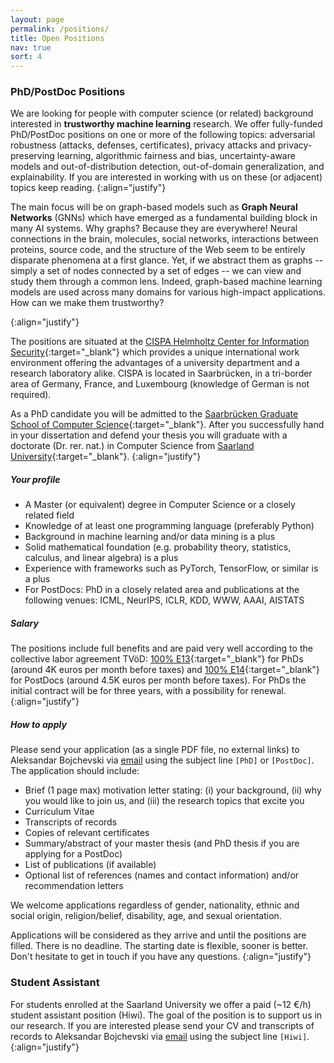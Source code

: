 ```yaml
---
layout: page
permalink: /positions/
title: Open Positions
nav: true
sort: 4
---
```


### PhD/PostDoc Positions
We are looking for people with computer science (or related) background interested in **trustworthy machine learning** research. We offer fully-funded PhD/PostDoc positions on one or more of the following topics: adversarial robustness (attacks, defenses, certificates), privacy attacks and privacy-preserving learning, algorithmic fairness and bias, uncertainty-aware models and out-of-distribution detection, out-of-domain generalization, and explainability. If you are interested in working with us on these (or adjacent) topics keep reading.
{:align="justify"}

The main focus will be on graph-based models such as **Graph Neural Networks** (GNNs) which have emerged as a fundamental building block in many AI systems. Why graphs? Because they are everywhere! Neural connections in the brain, molecules, social networks, interactions between proteins, source code, and the structure of the Web seem to be entirely disparate phenomena at a first glance. Yet, if we abstract them as graphs -- simply a set of nodes connected by a set of edges -- we can view and study them through a common lens. Indeed, graph-based machine learning models are used across many domains for various high-impact applications. How can we make them trustworthy?
<!--  -->
{:align="justify"}

The positions are situated at the [CISPA Helmholtz Center for Information Security](https://cispa.de){:target="_blank"} which provides a unique international work environment offering the advantages of a university department and a research laboratory alike. CISPA is located in Saarbrücken, in a tri-border area of Germany, France, and Luxembourg (knowledge of German is not required).
<!--  -->
As a PhD candidate you will be admitted to the [Saarbrücken Graduate School of Computer Science](https://www.graduateschool-computerscience.de/){:target="_blank"}. After you successfully hand in your dissertation and defend your thesis you will graduate with a doctorate (Dr. rer. nat.) in Computer Science from [Saarland University](https://www.uni-saarland.de/en/home.html){:target="_blank"}.
{:align="justify"}

##### Your profile
* A Master (or equivalent) degree in Computer Science or a closely related field
* Knowledge of at least one programming language (preferably Python)
* Background in machine learning and/or data mining is a plus
* Solid mathematical foundation (e.g. probability theory, statistics, calculus, and linear algebra) is a plus
* Experience with frameworks such as PyTorch, TensorFlow, or similar is a plus
* For PostDocs: PhD in a closely related area and publications at the following venues: ICML, NeurIPS, ICLR, KDD, WWW, AAAI, AISTATS

##### Salary
The positions include full benefits and are paid very well according to the collective labor agreement TVöD: [100% E13](https://oeffentlicher-dienst.info/c/t/rechner/tvoed/bund?id=tvoed-bund&g=E_13){:target="_blank"} for PhDs (around 4K euros per month before taxes) and [100% E14](https://oeffentlicher-dienst.info/c/t/rechner/tvoed/bund?id=tvoed-bund&g=E_14){:target="_blank"} for PostDocs (around 4.5K euros per month before taxes). For PhDs the initial contract will be for three years, with a possibility for renewal.
{:align="justify"} 

##### How to apply
Please send your application (as a single PDF file, no external links) to Aleksandar Bojchevski via [email](mailto:[insert_lastname]@cispa.de) using the subject line `[PhD]` or `[PostDoc]`.
The application should include:
* Brief (1 page max) motivation letter stating: (i) your background, (ii) why you would like to join us, and (iii) the research topics that excite you
* Curriculum Vitae
* Transcripts of records
* Copies of relevant certificates
* Summary/abstract of your master thesis (and PhD thesis if you are applying for a PostDoc)
* List of publications (if available)
* Optional list of references (names and contact information) and/or recommendation letters
<!-- * Link to github or enclosed code sample you have written; -->

We welcome applications regardless of gender, nationality, ethnic and social origin, religion/belief, disability, age, and sexual orientation.
<!--  -->
Applications will be considered as they arrive and until the positions are filled. There is no deadline. The starting date is flexible, sooner is better. Don't hesitate to get in touch if you have any questions.
{:align="justify"} 

### Student Assistant
For students enrolled at the Saarland University we offer a paid (~12 €/h) student assistant position (Hiwi). The goal of the position is to support us in our research. If you are interested please send your CV and transcripts of records to Aleksandar Bojchevski via [email](mailto:[insert_lastname]@cispa.de) using the subject line `[Hiwi]`.
{:align="justify"}